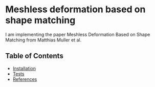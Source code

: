 # Meshless deformation based on shape matching 

I am implementing the paper Meshless Deformation Based on Shape Matching from Matthias Muller et al. 

## Table of Contents

 - [Installation](#installation)
 - [Tests](#tests)
 - [References](#references)

